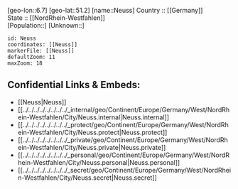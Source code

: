 ﻿---
location: [51.2,6.7] 
mapzoom: [7,12] 
mapmarker: city 
type: City
tags:
- geo/City


SpocWebEntityId: 32851
isDeleted: false
confidential: public

---
[geo-lon::6.7] 
[geo-lat::51.2] 
[name::Neuss] 
Country :: [[Germany]]  
State :: [[NordRhein-Westfahlen]]  
[Population::] 
[Unknown::] 


```leaflet
id: Neuss
coordinates: [[Neuss]] 
markerFile: [[Neuss]] 
defaultZoom: 11 
maxZoom: 18
```


## Confidential Links & Embeds: 
- [[Neuss|Neuss]]  
- [[../../../../../../../../_internal/geo/Continent/Europe/Germany/West/NordRhein-Westfahlen/City/Neuss.internal|Neuss.internal]] 
- [[../../../../../../../../_protect/geo/Continent/Europe/Germany/West/NordRhein-Westfahlen/City/Neuss.protect|Neuss.protect]] 
- [[../../../../../../../../_private/geo/Continent/Europe/Germany/West/NordRhein-Westfahlen/City/Neuss.private|Neuss.private]] 
- [[../../../../../../../../_personal/geo/Continent/Europe/Germany/West/NordRhein-Westfahlen/City/Neuss.personal|Neuss.personal]] 
- [[../../../../../../../../_secret/geo/Continent/Europe/Germany/West/NordRhein-Westfahlen/City/Neuss.secret|Neuss.secret]] 
